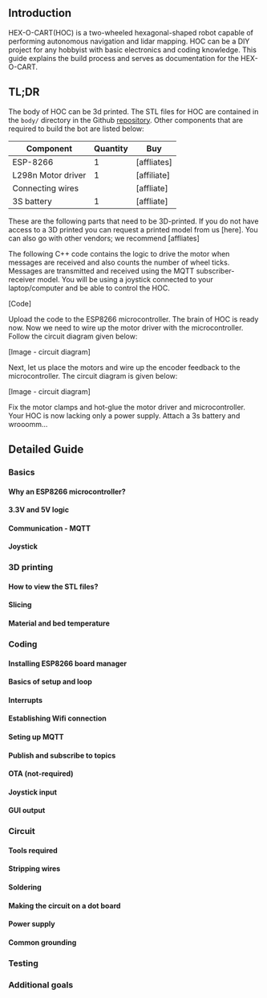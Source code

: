 ## Introduction
HEX-O-CART(HOC) is a two-wheeled hexagonal-shaped robot capable of performing autonomous navigation and lidar mapping. HOC can be a DIY project for any hobbyist with basic electronics and coding knowledge. This guide explains the build process and serves as documentation for the HEX-O-CART.

## TL;DR
The body of HOC can be 3d printed. The STL files for HOC are contained in the `body/` directory in the Github [repository](https://github.com/tsadarsh/hex-o-kart). Other components that are required to build the bot are listed below:

| Component | Quantity | Buy            |
| ------------ | --------- | ---------- |
| ESP-8266 | 1 | [affliates] |
| L298n Motor driver | 1 | [affiliate] |
| Connecting wires |  | [affliate]|
| 3S battery | 1 | [affliate] |

These are the following parts that need to be 3D-printed. If you do not have access to a 3D printed you can request a printed model from us [here]. You can also go with other vendors; we recommend [affliates]

The following C++ code contains the logic to drive the motor when messages are received and also counts the number of wheel ticks. Messages are transmitted and received using the MQTT subscriber-receiver model. You will be using a joystick connected to your laptop/computer and be able to control the HOC.

[Code]

Upload the code to the ESP8266 microcontroller. The brain of HOC is ready now. Now we need to wire up the motor driver with the microcontroller. Follow the circuit diagram given below:

[Image - circuit diagram]

Next, let us place the motors and wire up the encoder feedback to the microcontroller. The circuit diagram is given below:

[Image - circuit diagram]

Fix the motor clamps and hot-glue the motor driver and microcontroller. Your HOC is now lacking only a power supply. Attach a 3s battery and wrooomm...

## Detailed Guide

### Basics
#### Why an ESP8266 microcontroller?
#### 3.3V and 5V logic
#### Communication - MQTT
#### Joystick

### 3D printing
#### How to view the STL files?
#### Slicing
#### Material and bed temperature

### Coding
#### Installing ESP8266 board manager
#### Basics of setup and loop
#### Interrupts
#### Establishing Wifi connection
#### Seting up MQTT
#### Publish and subscribe to topics
#### OTA (not-required)
#### Joystick input
#### GUI output

### Circuit
#### Tools required
#### Stripping wires
#### Soldering
#### Making the circuit on a dot board
#### Power supply
#### Common grounding

### Testing
### Additional goals
 
